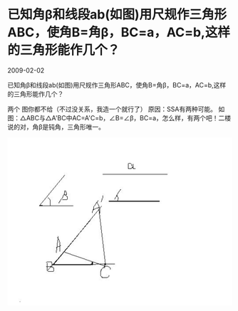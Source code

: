 # 已知角β和线段ab(如图)用尺规作三角形ABC，使角B=角β，BC=a，AC=b,这样的三角形能作几个？
2009-02-02

已知角β和线段ab(如图)用尺规作三角形ABC，使角B=角β，BC=a，AC=b,这样的三角形能作几个？

两个 图你都不给（不过没关系，我造一个就行了） 原因：SSA有两种可能。 如图：△ABC与△A'BC中AC=A'C=b，∠B=∠β，BC=a，怎么样，有两个吧！二楼说的对，角β是钝角，三角形唯一。

![](359b033b5bb5c9eac8ce4cccd539b6003af3b3e4.jpeg)
